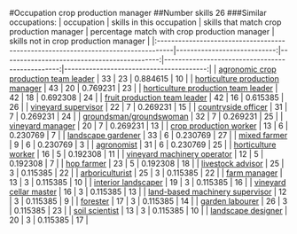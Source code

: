 #Occupation crop production manager
##Number skills 26
###Similar occupations:
| occupation                                                                        |   skills in this occupation |   skills that match crop production manager |   percentage match with crop production manager |   skills not in crop production manager |
|:----------------------------------------------------------------------------------|----------------------------:|--------------------------------------------:|------------------------------------------------:|----------------------------------------:|
| [agronomic crop production team leader](agronomic_crop_production_team_leader.md) |                          33 |                                          23 |                                        0.884615 |                                      10 |
| [horticulture production manager](horticulture_production_manager.md)             |                          43 |                                          20 |                                        0.769231 |                                      23 |
| [horticulture production team leader](horticulture_production_team_leader.md)     |                          42 |                                          18 |                                        0.692308 |                                      24 |
| [fruit production team leader](fruit_production_team_leader.md)                   |                          42 |                                          16 |                                        0.615385 |                                      26 |
| [vineyard supervisor](vineyard_supervisor.md)                                     |                          22 |                                           7 |                                        0.269231 |                                      15 |
| [countryside officer](countryside_officer.md)                                     |                          31 |                                           7 |                                        0.269231 |                                      24 |
| [groundsman/groundswoman](groundsman-groundswoman.md)                             |                          32 |                                           7 |                                        0.269231 |                                      25 |
| [vineyard manager](vineyard_manager.md)                                           |                          20 |                                           7 |                                        0.269231 |                                      13 |
| [crop production worker](crop_production_worker.md)                               |                          13 |                                           6 |                                        0.230769 |                                       7 |
| [landscape gardener](landscape_gardener.md)                                       |                          33 |                                           6 |                                        0.230769 |                                      27 |
| [mixed farmer](mixed_farmer.md)                                                   |                           9 |                                           6 |                                        0.230769 |                                       3 |
| [agronomist](agronomist.md)                                                       |                          31 |                                           6 |                                        0.230769 |                                      25 |
| [horticulture worker](horticulture_worker.md)                                     |                          16 |                                           5 |                                        0.192308 |                                      11 |
| [vineyard machinery operator](vineyard_machinery_operator.md)                     |                          12 |                                           5 |                                        0.192308 |                                       7 |
| [hop farmer](hop_farmer.md)                                                       |                          23 |                                           5 |                                        0.192308 |                                      18 |
| [livestock advisor](livestock_advisor.md)                                         |                          25 |                                           3 |                                        0.115385 |                                      22 |
| [arboriculturist](arboriculturist.md)                                             |                          25 |                                           3 |                                        0.115385 |                                      22 |
| [farm manager](farm_manager.md)                                                   |                          13 |                                           3 |                                        0.115385 |                                      10 |
| [interior landscaper](interior_landscaper.md)                                     |                          19 |                                           3 |                                        0.115385 |                                      16 |
| [vineyard cellar master](vineyard_cellar_master.md)                               |                          16 |                                           3 |                                        0.115385 |                                      13 |
| [land-based machinery supervisor](land-based_machinery_supervisor.md)             |                          12 |                                           3 |                                        0.115385 |                                       9 |
| [forester](forester.md)                                                           |                          17 |                                           3 |                                        0.115385 |                                      14 |
| [garden labourer](garden_labourer.md)                                             |                          26 |                                           3 |                                        0.115385 |                                      23 |
| [soil scientist](soil_scientist.md)                                               |                          13 |                                           3 |                                        0.115385 |                                      10 |
| [landscape designer](landscape_designer.md)                                       |                          20 |                                           3 |                                        0.115385 |                                      17 |
